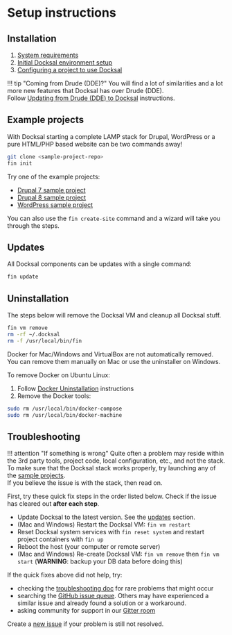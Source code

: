 # Setup instructions

<a name="install"></a>
## Installation

1. [System requirements](system-requirements.md)
2. [Initial Docksal environment setup](docksal-env-setup.md)
3. [Configuring a project to use Docksal](project-setup.md)

!!! tip "Coming from Drude (DDE)?"
    You will find a lot of similarities and a lot more new features that Docksal has over Drude (DDE).  
    Follow [Updating from Drude (DDE) to Docksal](update-dde.md) instructions. 


<a name="examples"></a>
## Example projects

With Docksal starting a complete LAMP stack for Drupal, WordPress or a pure HTML/PHP based website can be two commands away!

```bash
git clone <sample-project-repo>
fin init
```

Try one of the example projects:

- [Drupal 7 sample project](https://github.com/docksal/drupal7)  
- [Drupal 8 sample project](https://github.com/docksal/drupal8)  
- [WordPress sample project](https://github.com/docksal/wordpress)

You can also use the `fin create-site` command and a wizard will take you through the steps.


<a name="updates"></a>
## Updates

All Docksal components can be updates with a single command:

```bash
fin update
```


<a name="uninstall"></a>
## Uninstallation

The steps below will remove the Docksal VM and cleanup all Docksal stuff.

```bash
fin vm remove
rm -rf ~/.docksal
rm -f /usr/local/bin/fin
```

Docker for Mac/Windows and VirtualBox are not automatically removed. You can remove them manually on Mac or use the uninstaller on Windows.

To remove Docker on Ubuntu Linux:

1. Follow [Docker Uninstallation](https://docs.docker.com/engine/installation/linux/ubuntulinux/#/uninstallation) instructions
2. Remove the Docker tools:

```bash
sudo rm /usr/local/bin/docker-compose
sudo rm /usr/local/bin/docker-machine
```


<a name="troubleshoting"></a>
## Troubleshooting

!!! attention "If something is wrong" 
    Quite often a problem may reside within the 3rd party tools, project code, local configuration, etc., and not the stack.  
    To make sure that the Docksal stack works properly, try launching any of the [sample projects](setup.md#examples).  
    If you believe the issue is with the stack, then read on.

First, try these quick fix steps in the order listed below. Check if the issue has cleared out **after each step**.

- Update Docksal to the latest version. See the [updates](#updates) section.
- (Mac and Windows) Restart the Docksal VM: `fin vm restart`
- Reset Docksal system services with `fin reset system` and restart project containers with `fin up`
- Reboot the host (your computer or remote server)
- (Mac and Windows) Re-create Docksal VM: `fin vm remove` then `fin vm start` (**WARNING**: backup your DB data before doing this)

If the quick fixes above did not help, try:

- checking the [troubleshooting doc](troubleshooting.md) for rare problems that might occur
- searching the [GitHub issue queue](https://github.com/docksal/docksal/issues). Others may have experienced a similar issue and already found a solution or a workaround.
- asking community for support in our [Gitter room](https://gitter.im/docksal/community-support)

Create a [new issue](https://github.com/docksal/docksal/issues/new) if your problem is still not resolved.
